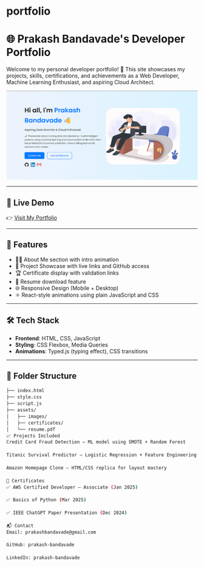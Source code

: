 # portfolio

# 🌐 Prakash Bandavade's Developer Portfolio

Welcome to my personal developer portfolio! 🚀 This site showcases my projects, skills, certifications, and achievements as a Web Developer, Machine Learning Enthusiast, and aspiring Cloud Architect.

![Portfolio Screenshot](ssp1.png) <!-- You can add a screenshot here -->

---

## 🔗 Live Demo

👉 [Visit My Portfolio](https://github.com/prakashbandavade/portfolio)

---

## 📌 Features

- 🧑‍💻 About Me section with intro animation
- 📁 Project Showcase with live links and GitHub access
- 🏆 Certificate display with validation links
- 📄 Resume download feature
- 🌐 Responsive Design (Mobile + Desktop)
- ⚛️ React-style animations using plain JavaScript and CSS

---

## 🛠️ Tech Stack

- **Frontend**: HTML, CSS, JavaScript
- **Styling**: CSS Flexbox, Media Queries
- **Animations**: Typed.js (typing effect), CSS transitions

---

## 📂 Folder Structure

```bash
├── index.html
├── style.css
├── script.js
├── assets/
│   ├── images/
│   ├── certificates/
│   └── resume.pdf
📈 Projects Included
Credit Card Fraud Detection – ML model using SMOTE + Random Forest

Titanic Survival Predictor – Logistic Regression + Feature Engineering

Amazon Homepage Clone – HTML/CSS replica for layout mastery

📜 Certificates
✅ AWS Certified Developer – Associate (Jan 2025)

✅ Basics of Python (Mar 2025)

✅ IEEE ChatGPT Paper Presentation (Dec 2024)

📬 Contact
Email: prakashbandavade@gmail.com

GitHub: prakash-bandavade

LinkedIn: prakash-bandavade
